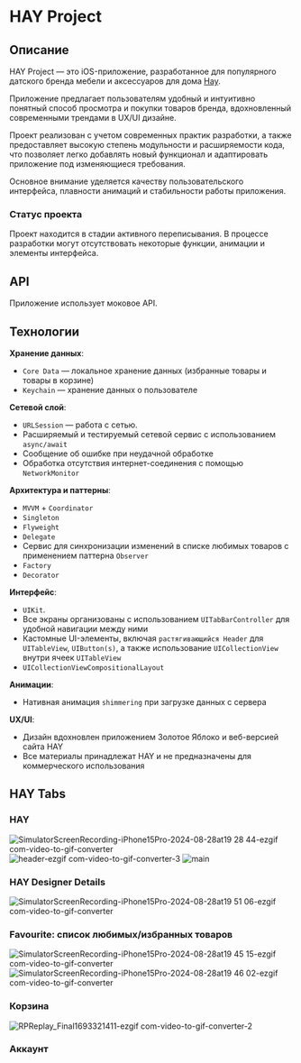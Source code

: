 # HAY Project

## Описание
HAY Project — это iOS-приложение, разработанное для популярного датского бренда мебели и аксессуаров для дома [Hay](https://www.hay.dk). 

Приложение предлагает пользователям удобный и интуитивно понятный способ просмотра и покупки товаров бренда, вдохновленный современными трендами в UX/UI дизайне. 

Проект реализован с учетом современных практик разработки, а также предоставляет высокую степень модульности и расширяемости кода, что позволяет легко добавлять новый функционал и адаптировать приложение под изменяющиеся требования.

Основное внимание уделяется качеству пользовательского интерфейса, плавности анимаций и стабильности работы приложения.

### Статус проекта
Проект находится в стадии активного переписывания. В процессе разработки могут отсутствовать некоторые функции, анимации и элементы интерфейса. 

## API
Приложение использует моковое API.

## Технологии

**Хранение данных**:
- `Core Data` — локальное хранение данных (избранные товары и товары в корзине)
- `Keychain` — хранение данных о пользователе

**Сетевой слой**:
- `URLSession` — работа с сетью.
- Расширяемый и тестируемый сетевой сервис с использованием `async/await`
- Сообщение об ошибке при неудачной обработке
- Обработка отсутствия интернет-соединения с помощью `NetworkMonitor`

**Архитектура и паттерны**:
- `MVVM` + `Coordinator`
- `Singleton`
- `Flyweight`
- `Delegate`
- Сервис для синхронизации изменений в списке любимых товаров с применением паттерна `Observer`
- `Factory`
- `Decorator`

**Интерфейс**:
- `UIKit`.
- Все экраны организованы с использованием `UITabBarController` для удобной навигации между ними
- Кастомные UI-элементы, включая `растягивающийся Header` для `UITableView`, `UIButton(s)`, а также использование `UICollectionView` внутри ячеек `UITableView`
- `UICollectionViewCompositionalLayout`

**Анимации**:
- Нативная анимация `shimmering` при загрузке данных с сервера

**UX/UI**:
- Дизайн вдохновлен приложением Золотое Яблоко и веб-версией сайта HAY
- Все материалы принадлежат HAY и не предназначены для коммерческого использования

## HAY Tabs

### HAY
![SimulatorScreenRecording-iPhone15Pro-2024-08-28at19 28 44-ezgif com-video-to-gif-converter](https://github.com/user-attachments/assets/bef192d3-d59e-4f92-966a-22719fd9bcf1)
![header-ezgif com-video-to-gif-converter-3](https://github.com/user-attachments/assets/3dafca5f-4763-440e-9ecf-6981d305300a) ![main](https://github.com/katyamichal/HAY/assets/124366801/00a6ad54-585e-4ed7-8f39-abe59383c717)

### HAY Designer Details
![SimulatorScreenRecording-iPhone15Pro-2024-08-28at19 51 06-ezgif com-video-to-gif-converter](https://github.com/user-attachments/assets/2b7da14d-b961-4e0b-b50b-9ce44b040043)
### Favourite: список любимых/избранных товаров
![SimulatorScreenRecording-iPhone15Pro-2024-08-28at19 45 15-ezgif com-video-to-gif-converter](https://github.com/user-attachments/assets/92572dcc-2437-43d9-b81d-18fc81ebf988)
![SimulatorScreenRecording-iPhone15Pro-2024-08-28at19 46 02-ezgif com-video-to-gif-converter](https://github.com/user-attachments/assets/9514c08d-272e-4a9a-8e17-c14d9e4a9dce)

### Корзина
![RPReplay_Final1693321411-ezgif com-video-to-gif-converter-2](https://github.com/user-attachments/assets/54b2e02e-eaaa-4546-97da-7ed310ee78d5)
### Аккаунт


  
